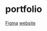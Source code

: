 # portfolio
[Figma](https://www.figma.com/design/Jkn0p48unZi5nsywgV0QEI/profile?node-id=0-1&p=f&t=f5KQVXv3P7CalHXM-0)
[website](https://mahmoudalla88.github.io/portfolio/)
